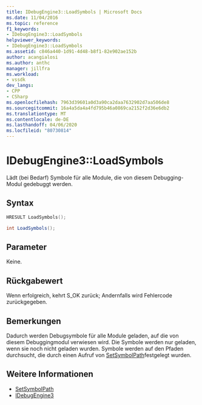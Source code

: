 ```yaml
---
title: IDebugEngine3::LoadSymbols | Microsoft Docs
ms.date: 11/04/2016
ms.topic: reference
f1_keywords:
- IDebugEngine3::LoadSymbols
helpviewer_keywords:
- IDebugEngine3::LoadSymbols
ms.assetid: c846a440-1d91-4d48-b8f1-82e902ae152b
author: acangialosi
ms.author: anthc
manager: jillfra
ms.workload:
- vssdk
dev_langs:
- CPP
- CSharp
ms.openlocfilehash: 7963d39601a0d3a90ca2daa7632902d7aa506de8
ms.sourcegitcommit: 16a4a5da4a4fd795b46a0869ca2152f2d36e6db2
ms.translationtype: MT
ms.contentlocale: de-DE
ms.lasthandoff: 04/06/2020
ms.locfileid: "80730814"
---
```

# <a name="idebugengine3loadsymbols"></a>IDebugEngine3::LoadSymbols
Lädt (bei Bedarf) Symbole für alle Module, die von diesem Debugging-Modul gedebuggt werden.

## <a name="syntax"></a>Syntax

```cpp
HRESULT LoadSymbols();
```

```csharp
int LoadSymbols();
```

## <a name="parameters"></a>Parameter
 Keine.

## <a name="return-value"></a>Rückgabewert
 Wenn erfolgreich, kehrt S_OK zurück; Andernfalls wird Fehlercode zurückgegeben.

## <a name="remarks"></a>Bemerkungen
 Dadurch werden Debugsymbole für alle Module geladen, auf die von diesem Debuggingmodul verwiesen wird. Die Symbole werden nur geladen, wenn sie noch nicht geladen wurden. Symbole werden auf den Pfaden durchsucht, die durch einen Aufruf von [SetSymbolPath](../../../extensibility/debugger/reference/idebugengine3-setsymbolpath.md)festgelegt wurden.

## <a name="see-also"></a>Weitere Informationen
- [SetSymbolPath](../../../extensibility/debugger/reference/idebugengine3-setsymbolpath.md)
- [IDebugEngine3](../../../extensibility/debugger/reference/idebugengine3.md)
